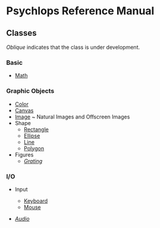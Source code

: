 Psychlops Reference Manual
==========================


Classes
-------

*Oblique* indicates that the class is under development.

### Basic

- [Math](Math)

### Graphic Objects

- [Color](Color)
- [Canvas](Canvas)
- [Image](Image) ~ Natural Images and Offscreen Images
- Shape
	- [Rectangle](Rectangle)
	- [Ellipse](Ellipse)
	- [Line](Line)
	- [Polygon](Polygon)
- Figures
	- *[Grating]()*

### I/O

- Input
	- [Keyboard](Keyboard)
	- [Mouse](Mouse)

- *[Audio](Audio)*
